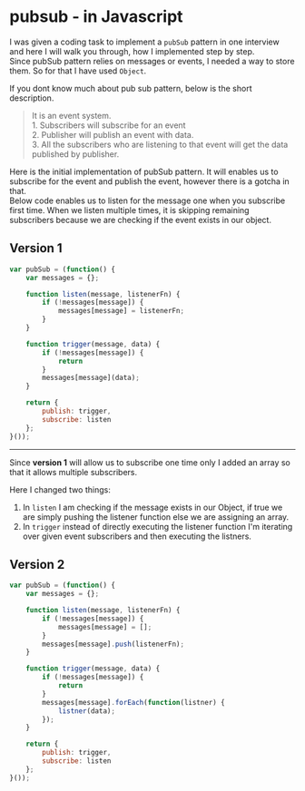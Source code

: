 # pubsub - in Javascript
I was given a coding task to implement a `pubSub` pattern in one interview and here I will walk you through, how I implemented step by step.  
Since pubSub pattern relies on messages or events, I needed a way to store them. So for that I have used `Object`.  

If you dont know much about pub sub pattern, below is the short description.  
> It is an event system.  
    1. Subscribers will subscribe for an event  
    2. Publisher will publish an event with data.  
    3. All the subscribers who are listening to that event will get the data published by   publisher.  

Here is the initial implementation of pubSub pattern. It will enables us to subscribe for the event and publish the event, however there is a gotcha in that.  
Below code enables us to listen for the message one when you subscribe first time. 
When we listen multiple times, it is skipping remaining subscribers because we are checking if the event exists in our object.

## Version 1
```javascript  
var pubSub = (function() {
    var messages = {};

    function listen(message, listenerFn) {
        if (!messages[message]) {
            messages[message] = listenerFn;
        }
    }

    function trigger(message, data) {
        if (!messages[message]) {
            return
        }
        messages[message](data);
    }

    return {
        publish: trigger,
        subscribe: listen
    };
}());
```

---
Since **version 1** will allow us to subscribe one time only I added an array so that it allows multiple subscribers.  

Here I changed two things:  
1. In `listen` I am checking if the message exists in our Object, if true we are simply pushing the listener function else we are assigning an array.  
2. In `trigger` instead of directly executing the listener function I'm iterating over given event subscribers and then executing the listners.

## Version 2
```javascript  
var pubSub = (function() {
    var messages = {};

    function listen(message, listenerFn) {
        if (!messages[message]) {
            messages[message] = [];
        }
        messages[message].push(listenerFn);
    }

    function trigger(message, data) {
        if (!messages[message]) {
            return
        }
        messages[message].forEach(function(listner) {
            listner(data);
        });
    }

    return {
        publish: trigger,
        subscribe: listen
    };
}());
```
